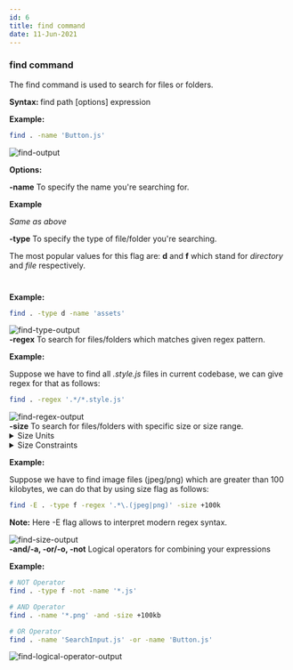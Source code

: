 ```yaml
---
id: 6
title: find command
date: 11-Jun-2021
---
```


### find command

The find command is used to search for files or folders.

<p class="lc-paragraph">
<strong>Syntax:&nbsp;</strong>find path [options] expression
</p>

<p class="lc-paragraph">
<strong>Example:</strong>
</p>

```bash
find . -name 'Button.js'
```

<img class='lc-img' src='https://user-images.githubusercontent.com/43666833/173191667-c70945ab-9d93-413e-b40c-7f1c2c08392c.png' alt='find-output'>

<p class="lc-paragraph"><strong>Options:</strong></p>

<div class="command-option">
    <strong>-name</strong>
    <span>To specify the name you're searching for.</span>
</div>

**Example**

_Same as above_

<div class="command-option">
    <strong>-type</strong>
    <span>To specify the type of file/folder you're searching.</span>
</div>

The most popular values for this flag are: **d** and **f** which stand for _directory_ and _file_ respectively.

<div style="height:12px"></div>

**Example:**

```bash
find . -type d -name 'assets'
```

<img class='lc-img' src='https://user-images.githubusercontent.com/43666833/173192256-c740bbd9-299d-48c7-b5f7-1fd0c3c0947f.png' alt='find-type-output' >

<div class="command-option">
    <strong>-regex</strong>
    <span>To search for files/folders which matches given regex pattern.</span>
</div>

**Example:**

Suppose we have to find all _.style.js_ files in current codebase, we can give regex for that as follows:

```bash
find . -regex '.*/*.style.js'
```

<img class='lc-img' src='https://user-images.githubusercontent.com/43666833/173190922-1cc2881b-2abf-440f-a02a-0a50d2dedde7.png' alt='find-regex-output' >

<div class="command-option">
    <strong>-size</strong>
    <span>To search for files/folders with specific size or size range.</span>
</div>

<details>
    <summary>Size Units</summary>
    <ul>
        <li>b - for 512-byte blocks (default)</li>
        <li>c - for bytes</li>
        <li>w - for two-byte words</li>
        <li>k - for Kilobytes</li>
        <li>M - for Megabytes</li>
        <li>G - for Gigabytes</li>
    </ul>
</details>

<details>
    <summary>Size Constraints</summary>
    <ul>
        <li>For specific size: -size 100M</li>
        <li>For greater than 100MB: -size +100M</li>
        <li>For lesser than 100MB: -size -100M</li>
        <li>Between 100MB and 200MB: -size +100M -size -200M</li>
    </ul>
</details>

**Example:**

Suppose we have to find image files (jpeg/png) which are greater than 100 kilobytes, we can do that by using size flag as follows:

```bash
find -E . -type f -regex '.*\.(jpeg|png)' -size +100k
```

**Note:** Here -E flag allows to interpret modern regex syntax.

<img class='lc-img' src='https://user-images.githubusercontent.com/43666833/173191285-e7ce8525-5e16-498c-b1f3-873d78b77704.png' alt='find-size-output' >

<div class="command-option">
    <strong>-and/-a, -or/-o, -not</strong>
    <span>Logical operators for combining your expressions</span>
</div>

**Example:**

```bash
# NOT Operator
find . -type f -not -name '*.js'

# AND Operator
find . -name '*.png' -and -size +100kb

# OR Operator
find . -name 'SearchInput.js' -or -name 'Button.js'
```

<img class='lc-img' src='https://user-images.githubusercontent.com/43666833/173193722-28bb6ccd-9d98-4a20-ac86-44556b15f47c.png' alt='find-logical-operator-output' >
